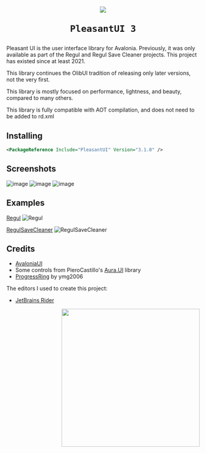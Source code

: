 <h1 align="center">
    <img src="https://github.com/Onebeld/PleasantUI/assets/44552715/f00b7f5e-d5bf-40f9-a0a8-7ca0ed89f46b">
    
    PleasantUI 3
</h1>

Pleasant UI is the user interface library for Avalonia. Previously, it was only available as part of the Regul and Regul Save Cleaner projects. This project has existed since at least 2021.

This library continues the OlibUI tradition of releasing only later versions, not the very first.

This library is mostly focused on performance, lightness, and beauty, compared to many others.

This library is fully compatible with AOT compilation, and does not need to be added to rd.xml

## Installing

```xml
<PackageReference Include="PleasantUI" Version="3.1.0" />
```

## Screenshots

![image](https://github.com/Onebeld/PleasantUI/assets/44552715/f2e58a55-0c29-4845-8164-94f194799a9b)
![image](https://github.com/Onebeld/PleasantUI/assets/44552715/9a84d069-542a-480b-98b2-9f2dfae8293b)
![image](https://github.com/Onebeld/PleasantUI/assets/44552715/ead6b001-62ee-4a7f-8538-b6c18bc8b566)

## Examples

[Regul](https://github.com/Onebeld/Regul)
![Regul](https://user-images.githubusercontent.com/44552715/203835754-ef33bbb3-1706-4354-bf27-3310fb90d70b.png)

[RegulSaveCleaner](https://github.com/Onebeld/RegulSaveCleaner)
![RegulSaveCleaner](https://github.com/Onebeld/PleasantUI/assets/44552715/2adab5b0-c958-4ad0-ad2d-95525b7ae131)

## Credits

* [AvaloniaUI](https://github.com/AvaloniaUI/Avalonia)
* Some controls from PieroCastillo's [Aura.UI](https://github.com/PieroCastillo/Aura.UI) library
* [ProgressRing](https://github.com/ymg2006/FluentAvalonia.ProgressRing) by ymg2006

The editors I used to create this project:
* [JetBrains Rider](https://www.jetbrains.com/rider/)

<img src="https://user-images.githubusercontent.com/44552715/203844139-6e1e83ae-f571-4576-852d-19cd20f410c6.png" width="360" align="right"/>
